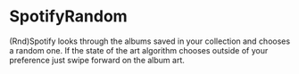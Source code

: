 # SpotifyRandom
(Rnd)Spotify looks through the albums saved in your collection and chooses a random one. If the state of the art algorithm chooses outside of your preference just swipe forward on the album art.
